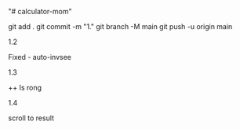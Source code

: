 "# calculator-mom" 


git add .
git commit -m "1."
git branch -M main
git push -u origin main


1.2 

Fixed - auto-invsee


1.3 

++ Is rong

1.4 

scroll to result
